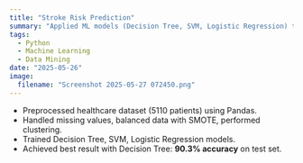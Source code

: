 ```yaml
---
title: "Stroke Risk Prediction"
summary: "Applied ML models (Decision Tree, SVM, Logistic Regression) to predict stroke risk using healthcare dataset."
tags:
  - Python
  - Machine Learning
  - Data Mining
date: "2025-05-26"
image:
  filename: "Screenshot 2025-05-27 072450.png"
---
```


- Preprocessed healthcare dataset (5110 patients) using Pandas.  
- Handled missing values, balanced data with SMOTE, performed clustering.  
- Trained Decision Tree, SVM, Logistic Regression models.  
- Achieved best result with Decision Tree: **90.3% accuracy** on test set.
